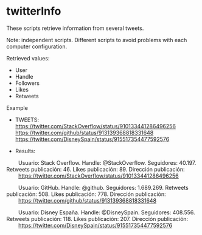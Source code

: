 # twitterInfo
These scripts retrieve information from several tweets.

Note: independent scripts. Different scripts to avoid problems with each computer configuration.

Retrieved values:
- User
- Handle
- Followers
- Likes
- Retweets

Example
- TWEETS:
https://twitter.com/StackOverflow/status/910133441286496256<br />
https://twitter.com/github/status/913139368818331648<br />
https://twitter.com/DisneySpain/status/915517354477592576<br />

- Results:

&nbsp;&nbsp;&nbsp;&nbsp;&nbsp;&nbsp;&nbsp;&nbsp;Usuario: Stack Overflow. Handle: @StackOverflow. Seguidores: 40.197. Retweets publicación: 46. Likes publicación: 89. Dirección publicación:<br />
&nbsp;&nbsp;&nbsp;&nbsp;&nbsp;&nbsp;&nbsp;&nbsp;https://twitter.com/StackOverflow/status/910133441286496256

&nbsp;&nbsp;&nbsp;&nbsp;&nbsp;&nbsp;&nbsp;&nbsp;Usuario: GitHub. Handle: @github. Seguidores: 1.689.269. Retweets publicación: 508. Likes publicación: 778. Dirección publicación:<br />
&nbsp;&nbsp;&nbsp;&nbsp;&nbsp;&nbsp;&nbsp;&nbsp;https://twitter.com/github/status/913139368818331648

&nbsp;&nbsp;&nbsp;&nbsp;&nbsp;&nbsp;&nbsp;&nbsp;Usuario: Disney España. Handle: @DisneySpain. Seguidores: 408.556. Retweets publicación: 118. Likes publicación: 207. Dirección publicación:<br />
&nbsp;&nbsp;&nbsp;&nbsp;&nbsp;&nbsp;&nbsp;&nbsp;https://twitter.com/DisneySpain/status/915517354477592576
